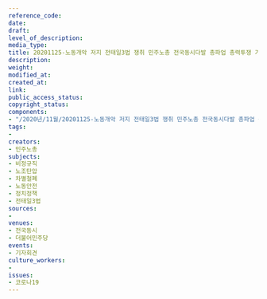 ```yaml
---
reference_code: 
date: 
draft: 
level_of_description: 
media_type: 
title: 20201125-노동개악 저지 전태일3법 쟁취 민주노총 전국동시다발 총파업 총력투쟁 기자회견
description: 
weight: 
modified_at: 
created_at: 
link: 
public_access_status: 
copyright_status: 
components:
- "/2020년/11월/20201125-노동개악 저지 전태일3법 쟁취 민주노총 전국동시다발 총파업 총력투쟁 기자회견/_5D41453.jpg"
tags:
- 
creators:
- 민주노총
subjects:
- 비정규직
- 노조탄압
- 차별철폐
- 노동안전
- 정치정책
- 전태일3법
sources:
- 
venues:
- 전국동시
- 더불어민주당
events:
- 기자회견
culture_workers:
- 
issues:
- 코로나19
---
```

